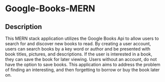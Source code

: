 # Google-Books-MERN

## Description

This MERN stack application utilizes the Google Books Api to allow users to search for and discover new books to read. By creating a user account, users can search books by a key word or author and be presented with book titles, pictures, and descriptions. If the user is interested in a book, they can save the book for later viewing. Users without an account, do not have the option to save books. This application aims to address the problem of finding an interesting, and then forgetting to borrow or buy the book later on.
##